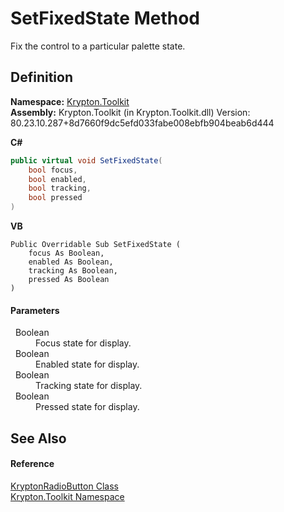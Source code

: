 # SetFixedState Method


Fix the control to a particular palette state.



## Definition
**Namespace:** <a href="79d2eac2-21f4-54ff-7552-b20c33c30600.md">Krypton.Toolkit</a>  
**Assembly:** Krypton.Toolkit (in Krypton.Toolkit.dll) Version: 80.23.10.287+8d7660f9dc5efd033fabe008ebfb904beab6d444

**C#**
``` C#
public virtual void SetFixedState(
	bool focus,
	bool enabled,
	bool tracking,
	bool pressed
)
```
**VB**
``` VB
Public Overridable Sub SetFixedState ( 
	focus As Boolean,
	enabled As Boolean,
	tracking As Boolean,
	pressed As Boolean
)
```



#### Parameters
<dl><dt>  Boolean</dt><dd>Focus state for display.</dd><dt>  Boolean</dt><dd>Enabled state for display.</dd><dt>  Boolean</dt><dd>Tracking state for display.</dd><dt>  Boolean</dt><dd>Pressed state for display.</dd></dl>

## See Also


#### Reference
<a href="b37bc623-ef01-0bad-1f46-ce7c165df634.md">KryptonRadioButton Class</a>  
<a href="79d2eac2-21f4-54ff-7552-b20c33c30600.md">Krypton.Toolkit Namespace</a>  
